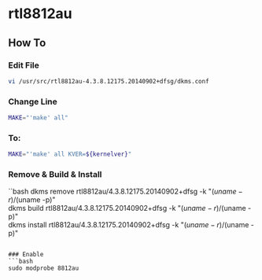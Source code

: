 # rtl8812au

## How To

### Edit File
```bash
vi /usr/src/rtl8812au-4.3.8.12175.20140902+dfsg/dkms.conf
```

### Change Line
```bash
MAKE="'make' all" 
```

### To:
```bash
MAKE="'make' all KVER=${kernelver}"
```

### Remove & Build & Install
``bash
dkms remove rtl8812au/4.3.8.12175.20140902+dfsg -k "$(uname -r)/$(uname -p)"  
dkms build rtl8812au/4.3.8.12175.20140902+dfsg -k "$(uname -r)/$(uname -p)"  
dkms install rtl8812au/4.3.8.12175.20140902+dfsg -k "$(uname -r)/$(uname -p)"
```

### Enable
```bash
sudo modprobe 8812au
```
